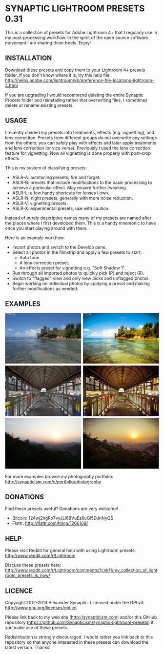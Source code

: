# SYNAPTIC LIGHTROOM PRESETS 0.31

This is a collection of presets for Adobe Lightroom 4+ that I regularly use in my post-processing workflow. In the spirit of the open source software movement I am sharing them freely. Enjoy!

## INSTALLATION

Download these presets and copy them to your Lightroom 4+ presets folder. If you don't know where it is, try this help file:
http://helpx.adobe.com/lightroom/kb/preference-file-locations-lightroom-4.html

If you are upgrading I would recommend deleting the entire Synaptic Presets folder and reinstalling rather that overwriting files. I sometimes delete or rename existing presets.

## USAGE

I recently divided my presets into treatments, effects (e.g. vignetting), and lens correction. Presets from different groups do not overwrite any settings from the others; you can safely play with effects and later apply treatments and lens correction (or vice versa). Previously I used the lens correction feature for vignetting. Now all vignetting is done properly with post-crop effects.

This is my system of classifying presets:

* ASLR-A: autotoning presets; fire and forget.
* ASLR-B: presets that include modifications to the basic processing to achieve a particular effect. May require further tweaking.
* ASLR-L: a few handy shortcuts for lenses I own.
* ASLR-N: night presets, generally with more noise reduction.
* ASLR-V: vignetting presets.
* ASLR-X: experimental presets; use with caution.

Instead of purely descriptive names many of my presets are named after the places where I first developed them. This is a handy mnemonic to have once you start playing around with them.

Here is an example workflow:

* Import photos and switch to the Develop pane.
* Select all photos in the filmstrip and apply a few presets to start:
    * Auto tone.
    * A lens correction preset.
    * An effects preset for vignetting e.g. "Soft Shadow 1".
* Run through all imported photos to quickly pick (P) and reject (R).
* Switch to "flagged" view and only view picks and unflagged photos.
* Begin working on individual photos by applying a preset and making further modifications as needed.

## EXAMPLES

![Synaptic Lightroom Presets Example 1](/example1.png "Synaptic Lightroom Presets Example 1")

For more examples browse my photography portfolio:
http://synapticism.com/c/portfolio/photography

## DONATIONS

Find these presets useful? Donations are very welcome!

* Bitcoin: 124wj2hgRo7vyJLi68VuEz6uGi5DJnNyQS
* Flattr: http://flattr.com/thing/1266169/

## HELP

Please visit Reddit for general help with using Lightroom presets: http://www.reddit.com/r/Lightroom

Discuss these presets here: http://www.reddit.com/r/Lightroom/comments/1cnkf1/my_collection_of_lightroom_presets_is_now/

## LICENCE

Copyright 2012-2013 Alexander Synaptic. Licensed under the GPLv3: http://www.gnu.org/licenses/gpl.txt

Please link back to my web site (http://synapticism.com) and/or this GitHub repository (https://github.com/Synapticism/synaptic-lightroom-presets) if you make use of these presets.

Redistribution is strongly discouraged. I would rather you link back to this repository so that anyone interested in these presets can download the latest version. Thanks!